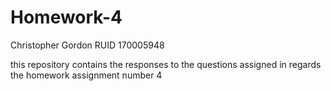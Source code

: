 # Homework-4
Christopher Gordon 
RUID 170005948

this repository contains the responses to the questions assigned in regards the homework assignment number 4
